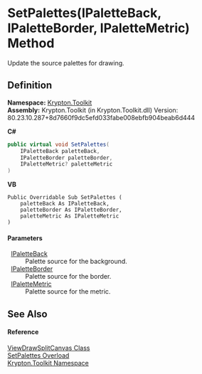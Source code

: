 # SetPalettes(IPaletteBack, IPaletteBorder, IPaletteMetric) Method


Update the source palettes for drawing.



## Definition
**Namespace:** <a href="79d2eac2-21f4-54ff-7552-b20c33c30600.md">Krypton.Toolkit</a>  
**Assembly:** Krypton.Toolkit (in Krypton.Toolkit.dll) Version: 80.23.10.287+8d7660f9dc5efd033fabe008ebfb904beab6d444

**C#**
``` C#
public virtual void SetPalettes(
	IPaletteBack paletteBack,
	IPaletteBorder paletteBorder,
	IPaletteMetric? paletteMetric
)
```
**VB**
``` VB
Public Overridable Sub SetPalettes ( 
	paletteBack As IPaletteBack,
	paletteBorder As IPaletteBorder,
	paletteMetric As IPaletteMetric
)
```



#### Parameters
<dl><dt>  <a href="36bc0bae-d9ca-1219-47ea-a9f0b3123d00.md">IPaletteBack</a></dt><dd>Palette source for the background.</dd><dt>  <a href="dd253da2-d489-07ff-6865-3729039fb875.md">IPaletteBorder</a></dt><dd>Palette source for the border.</dd><dt>  <a href="24be40a1-a3fd-2c4b-ff96-f9b04b615193.md">IPaletteMetric</a></dt><dd>Palette source for the metric.</dd></dl>

## See Also


#### Reference
<a href="84ff2c9a-f8cb-4e09-bfcd-57fd5505dd87.md">ViewDrawSplitCanvas Class</a>  
<a href="403cfd2b-eea8-309b-cc1b-155eaf9eb319.md">SetPalettes Overload</a>  
<a href="79d2eac2-21f4-54ff-7552-b20c33c30600.md">Krypton.Toolkit Namespace</a>  
